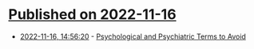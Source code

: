# [Published on 2022-11-16](index.md)

* [2022-11-16, 14:56:20](https://news.ycombinator.com/item?id=33624032) - [Psychological and Psychiatric Terms to Avoid](https://www.frontiersin.org/articles/10.3389/fpsyg.2015.01100/full)
